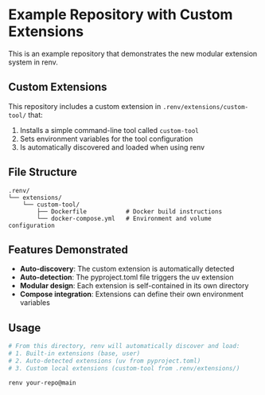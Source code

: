 # Example Repository with Custom Extensions

This is an example repository that demonstrates the new modular extension system in renv.

## Custom Extensions

This repository includes a custom extension in `.renv/extensions/custom-tool/` that:

1. Installs a simple command-line tool called `custom-tool`
2. Sets environment variables for the tool configuration
3. Is automatically discovered and loaded when using renv

## File Structure

```
.renv/
└── extensions/
    └── custom-tool/
        ├── Dockerfile           # Docker build instructions
        └── docker-compose.yml   # Environment and volume configuration
```

## Features Demonstrated

- **Auto-discovery**: The custom extension is automatically detected
- **Auto-detection**: The pyproject.toml file triggers the uv extension
- **Modular design**: Each extension is self-contained in its own directory
- **Compose integration**: Extensions can define their own environment variables

## Usage

```bash
# From this directory, renv will automatically discover and load:
# 1. Built-in extensions (base, user)
# 2. Auto-detected extensions (uv from pyproject.toml)  
# 3. Custom local extensions (custom-tool from .renv/extensions/)

renv your-repo@main
```